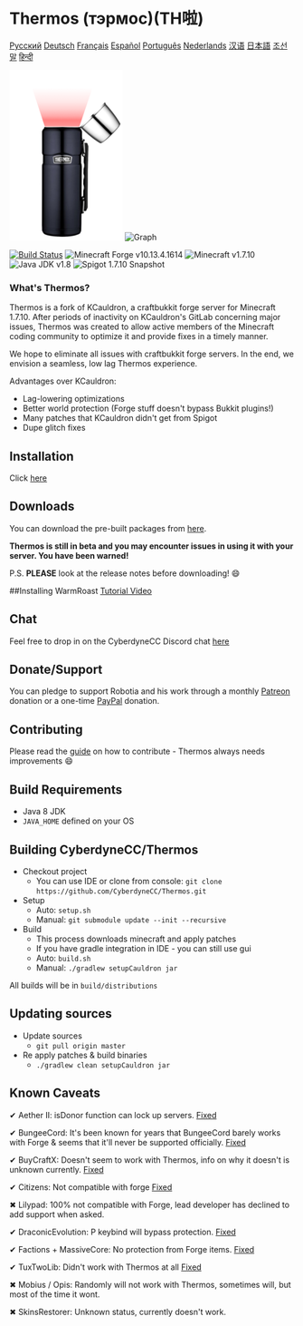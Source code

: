# Thermos (тэрмос)(TH啦)

[Русский](https://cyberdynecc.github.io/Thermos/#googtrans(en|ru)) [Deutsch](https://cyberdynecc.github.io/Thermos/#googtrans(en|de)) [Français](https://cyberdynecc.github.io/Thermos/#googtrans(en|fr)) [Español](https://cyberdynecc.github.io/Thermos/#googtrans(en|es)) [Português](https://cyberdynecc.github.io/Thermos/#googtrans(en|pt)) [Nederlands](https://cyberdynecc.github.io/Thermos/#googtrans(en|nl)) [汉语](https://cyberdynecc.github.io/Thermos/#googtrans(en|jp)) [日本語](https://cyberdynecc.github.io/Thermos/#googtrans(en|zh)) [조선말](https://cyberdynecc.github.io/Thermos/#googtrans(en|ko)) [हिन्दी](https://cyberdynecc.github.io/Thermos/#googtrans(en|hi))

![Thermos](thermos_icon.png)
![Graph](http://i.mcstats.org/Thermos/Global+Statistics@2x.borderless.png)

[![Build Status](https://travis-ci.org/CyberdyneCC/Thermos.svg?branch=master)](https://travis-ci.org/CyberdyneCC/Thermos)
![Minecraft Forge v10.13.4.1614][forge]
![Minecraft v1.7.10][mc]
![Java JDK v1.8][java]
![Spigot 1.7.10 Snapshot ][spigot]

### What's Thermos?
Thermos is a fork of KCauldron, a craftbukkit forge server for Minecraft 1.7.10. After periods of inactivity on KCauldron's GitLab concerning major issues, Thermos was created to allow active members of the Minecraft coding community to optimize it and provide fixes in a timely manner.

We hope to eliminate all issues with craftbukkit forge servers. In the end, we envision a seamless, low lag Thermos experience.

Advantages over KCauldron:
+ Lag-lowering optimizations
+ Better world protection (Forge stuff doesn't bypass Bukkit plugins!)
+ Many patches that KCauldron didn't get from Spigot
+ Dupe glitch fixes


## Installation
Click [here](http://cyberdynecc.github.io/Thermos/install)

## Downloads
You can download the pre-built packages from [here](https://github.com/CyberdyneCC/Thermos/releases). 

**Thermos is still in beta and you may encounter issues in using it with your server. You have been warned!**

P.S. **PLEASE** look at the release notes before downloading! :smile:

##Installing WarmRoast
[Tutorial Video](https://youtu.be/c0ffjooX7Jw)

## Chat

Feel free to drop in on the CyberdyneCC Discord chat [here](https://discord.gg/0yZaOwSQocQHebex)

## Donate/Support

You can pledge to support Robotia and his work through a monthly [Patreon](https://www.patreon.com/robotia) donation or a one-time [PayPal](http://paypal.me/robotia) donation.

## Contributing

Please read the [guide](https://github.com/CyberdyneCC/Thermos/blob/master/CONTRIBUTING.md) on how to contribute - Thermos always needs improvements :smile: 




## Build Requirements
* Java 8 JDK
* `JAVA_HOME` defined on your OS

## Building CyberdyneCC/Thermos
* Checkout project
  * You can use IDE or clone from console:
  `git clone https://github.com/CyberdyneCC/Thermos.git`
* Setup
  * Auto: `setup.sh`
  * Manual:
  `git submodule update --init --recursive`
* Build
  * This process downloads minecraft and apply patches
  * If you have gradle integration in IDE - you can still use gui
  * Auto: `build.sh`
  * Manual:
  `./gradlew setupCauldron jar`

All builds will be in `build/distributions`
  
## Updating sources
* Update sources
  * `git pull origin master`
* Re apply patches & build binaries
  * `./gradlew clean setupCauldron jar`

## Known Caveats

✔ Aether II: isDonor function can lock up servers. [Fixed]

✔ BungeeCord: It's been known for years that BungeeCord barely works with Forge & seems that it'll never be supported officially. [Fixed]

✔ BuyCraftX: Doesn't seem to work with Thermos, info on why it doesn't is unknown currently. [Fixed]

✔ Citizens: Not compatible with forge [Fixed]

✖ Lilypad: 100% not compatible with Forge, lead developer has declined to add support when asked.

✔ DraconicEvolution: P keybind will bypass protection. [Fixed]

✔ Factions + MassiveCore: No protection from Forge items. [Fixed]

✔ TuxTwoLib: Didn't work with Thermos at all [Fixed]

✖ Mobius / Opis: Randomly will not work with Thermos, sometimes will, but most of the time it wont.

✖ SkinsRestorer: Unknown status, currently doesn't work.

[Fixed]: http://gogs.tcpr.ca/TCPR/Fixes "Fixed"
[forge]: https://img.shields.io/badge/Minecraft%20Forge-v10.13.4.1614-green.svg "Minecraft Forge v10.13.4.1614"
[mc]: https://img.shields.io/badge/Minecraft-v1.7.10-green.svg "Minecraft 1.7.10"
[java]: https://img.shields.io/badge/Java%20JDK-v1.8-blue.svg "Java JDK 8"
[spigot]: https://img.shields.io/badge/Spigot-v1.7.10--R0.1--SNAPSHOT-lightgrey.svg "Spigot R0.1 Snapshot"
